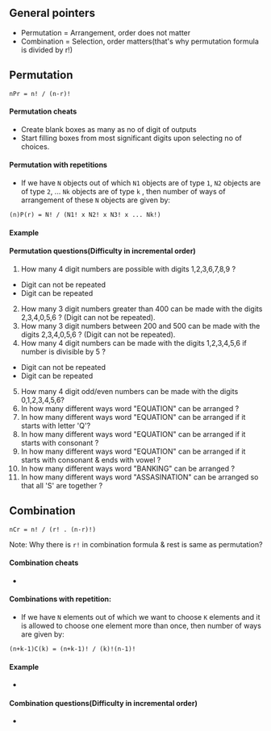 ## General pointers
- Permutation = Arrangement, order does not matter
- Combination = Selection, order matters(that's why permutation formula is divided by r!)
## Permutation
```
nPr = n! / (n-r)!
```
#### Permutation cheats
- Create blank boxes as many as no of digit of outputs
- Start filling boxes from most significant digits upon selecting no of choices.

#### Permutation with repetitions
- If we have `N` objects out of which `N1` objects are of type `1`, `N2`  objects are of type `2`, ... `Nk` objects are of type `k` , then number of ways of arrangement of these `N` objects are given by:
```
(n)P(r) = N! / (N1! x N2! x N3! x ... Nk!)
```

#### Example 

#### Permutation questions(Difficulty in incremental order)
1. How many 4 digit numbers are possible with digits 1,2,3,6,7,8,9 ?
  - Digit can not be repeated
  - Digit can be repeated
2. How many 3 digit numbers greater than 400 can be made with the digits 2,3,4,0,5,6 ? (Digit can not be repeated).
3. How many 3 digit numbers between 200 and 500 can be made with the digits 2,3,4,0,5,6 ? (Digit can not be repeated).
4. How many 4 digit numbers can be made with the digits 1,2,3,4,5,6 if number is divisible by 5 ?
  - Digit can not be repeated
  - Digit can be repeated
5. How many 4 digit odd/even numbers can be made with the digits 0,1,2,3,4,5,6?
6. In how many different ways word "EQUATION" can be arranged ?
7. In how many different ways word "EQUATION" can be arranged if it starts with letter 'Q'?
8. In how many different ways word "EQUATION" can be arranged if it starts with consonant ?
9. In how many different ways word "EQUATION" can be arranged if it starts with consonant & ends with vowel ?
10. In how many different ways word "BANKING" can be arranged ?
11. In how many different ways word "ASSASINATION" can be arranged so that all 'S' are together ?

## Combination
```
nCr = n! / (r! . (n-r)!)
```
Note: Why there is `r!` in combination formula & rest is same as permutation?
#### Combination cheats
- 
#### Combinations with repetition:
- If we have `N` elements out of which we want to choose `K` elements and it is allowed to choose one element more than once, then number of ways are given by:
```
(n+k-1)C(k) = (n+k-1)! / (k)!(n-1)!
```


#### Example 
- 
#### Combination questions(Difficulty in incremental order)
- 
